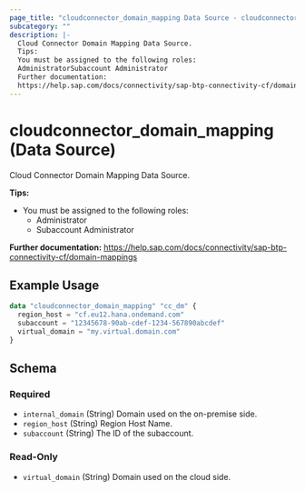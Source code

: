 ```yaml
---
page_title: "cloudconnector_domain_mapping Data Source - cloudconnector"
subcategory: ""
description: |-
  Cloud Connector Domain Mapping Data Source.
  Tips:
  You must be assigned to the following roles:
  AdministratorSubaccount Administrator
  Further documentation:
  https://help.sap.com/docs/connectivity/sap-btp-connectivity-cf/domain-mappings
---
```


# cloudconnector_domain_mapping (Data Source)

Cloud Connector Domain Mapping Data Source.

__Tips:__
* You must be assigned to the following roles:
	* Administrator
	* Subaccount Administrator

__Further documentation:__
<https://help.sap.com/docs/connectivity/sap-btp-connectivity-cf/domain-mappings>

## Example Usage

```terraform
data "cloudconnector_domain_mapping" "cc_dm" {
  region_host = "cf.eu12.hana.ondemand.com"
  subaccount = "12345678-90ab-cdef-1234-567890abcdef"
  virtual_domain = "my.virtual.domain.com"
}
```

<!-- schema generated by tfplugindocs -->
## Schema

### Required

- `internal_domain` (String) Domain used on the on-premise side.
- `region_host` (String) Region Host Name.
- `subaccount` (String) The ID of the subaccount.

### Read-Only

- `virtual_domain` (String) Domain used on the cloud side.
